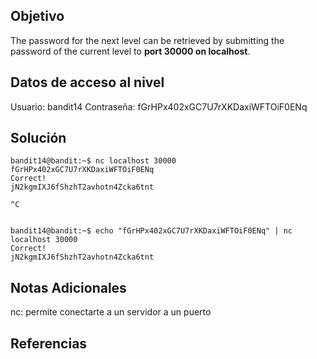 ## Objetivo
The password for the next level can be retrieved by submitting the password of the current level to **port 30000 on localhost**.
## Datos de acceso al nivel
Usuario: bandit14
Contraseña: fGrHPx402xGC7U7rXKDaxiWFTOiF0ENq

## Solución
```
bandit14@bandit:~$ nc localhost 30000
fGrHPx402xGC7U7rXKDaxiWFTOiF0ENq
Correct!
jN2kgmIXJ6fShzhT2avhotn4Zcka6tnt

^C


bandit14@bandit:~$ echo "fGrHPx402xGC7U7rXKDaxiWFTOiF0ENq" | nc localhost 30000
Correct!
jN2kgmIXJ6fShzhT2avhotn4Zcka6tnt
```
## Notas Adicionales
nc: permite conectarte a un servidor a un puerto
## Referencias
